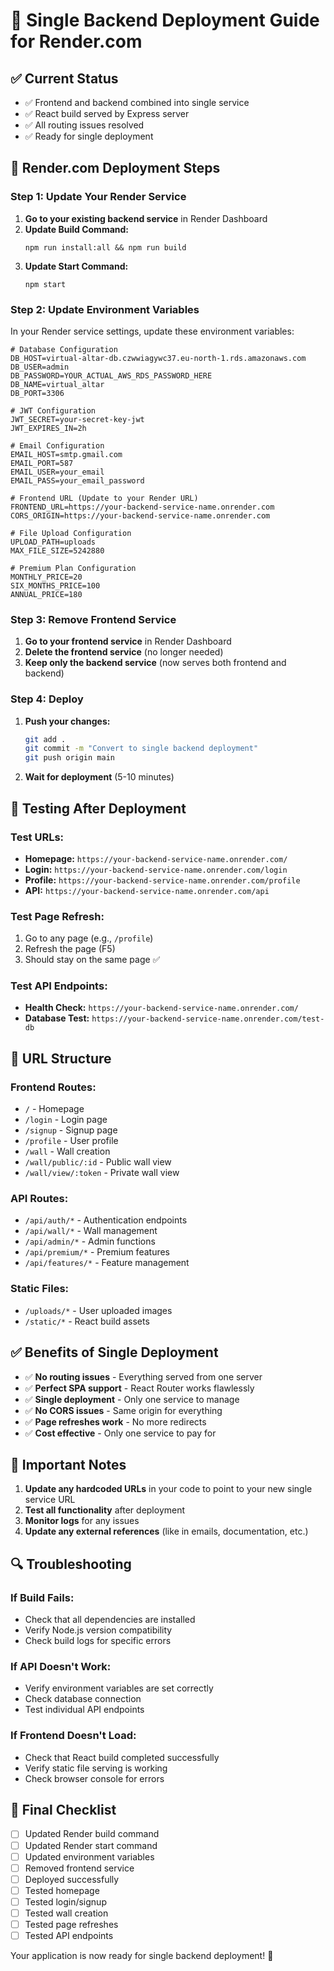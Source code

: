 # 🚀 Single Backend Deployment Guide for Render.com

## ✅ **Current Status**
- ✅ Frontend and backend combined into single service
- ✅ React build served by Express server
- ✅ All routing issues resolved
- ✅ Ready for single deployment

## 🔧 **Render.com Deployment Steps**

### **Step 1: Update Your Render Service**

1. **Go to your existing backend service** in Render Dashboard
2. **Update Build Command:**
   ```
   npm run install:all && npm run build
   ```
3. **Update Start Command:**
   ```
   npm start
   ```

### **Step 2: Update Environment Variables**

In your Render service settings, update these environment variables:

```env
# Database Configuration
DB_HOST=virtual-altar-db.czwwiagywc37.eu-north-1.rds.amazonaws.com
DB_USER=admin
DB_PASSWORD=YOUR_ACTUAL_AWS_RDS_PASSWORD_HERE
DB_NAME=virtual_altar
DB_PORT=3306

# JWT Configuration
JWT_SECRET=your-secret-key-jwt
JWT_EXPIRES_IN=2h

# Email Configuration
EMAIL_HOST=smtp.gmail.com
EMAIL_PORT=587
EMAIL_USER=your_email
EMAIL_PASS=your_email_password

# Frontend URL (Update to your Render URL)
FRONTEND_URL=https://your-backend-service-name.onrender.com
CORS_ORIGIN=https://your-backend-service-name.onrender.com

# File Upload Configuration
UPLOAD_PATH=uploads
MAX_FILE_SIZE=5242880

# Premium Plan Configuration
MONTHLY_PRICE=20
SIX_MONTHS_PRICE=100
ANNUAL_PRICE=180
```

### **Step 3: Remove Frontend Service**

1. **Go to your frontend service** in Render Dashboard
2. **Delete the frontend service** (no longer needed)
3. **Keep only the backend service** (now serves both frontend and backend)

### **Step 4: Deploy**

1. **Push your changes:**
   ```bash
   git add .
   git commit -m "Convert to single backend deployment"
   git push origin main
   ```

2. **Wait for deployment** (5-10 minutes)

## 🧪 **Testing After Deployment**

### **Test URLs:**
- **Homepage:** `https://your-backend-service-name.onrender.com/`
- **Login:** `https://your-backend-service-name.onrender.com/login`
- **Profile:** `https://your-backend-service-name.onrender.com/profile`
- **API:** `https://your-backend-service-name.onrender.com/api`

### **Test Page Refresh:**
1. Go to any page (e.g., `/profile`)
2. Refresh the page (F5)
3. Should stay on the same page ✅

### **Test API Endpoints:**
- **Health Check:** `https://your-backend-service-name.onrender.com/`
- **Database Test:** `https://your-backend-service-name.onrender.com/test-db`

## 📝 **URL Structure**

### **Frontend Routes:**
- `/` - Homepage
- `/login` - Login page
- `/signup` - Signup page
- `/profile` - User profile
- `/wall` - Wall creation
- `/wall/public/:id` - Public wall view
- `/wall/view/:token` - Private wall view

### **API Routes:**
- `/api/auth/*` - Authentication endpoints
- `/api/wall/*` - Wall management
- `/api/admin/*` - Admin functions
- `/api/premium/*` - Premium features
- `/api/features/*` - Feature management

### **Static Files:**
- `/uploads/*` - User uploaded images
- `/static/*` - React build assets

## ✅ **Benefits of Single Deployment**

- ✅ **No routing issues** - Everything served from one server
- ✅ **Perfect SPA support** - React Router works flawlessly
- ✅ **Single deployment** - Only one service to manage
- ✅ **No CORS issues** - Same origin for everything
- ✅ **Page refreshes work** - No more redirects
- ✅ **Cost effective** - Only one service to pay for

## 🚨 **Important Notes**

1. **Update any hardcoded URLs** in your code to point to your new single service URL
2. **Test all functionality** after deployment
3. **Monitor logs** for any issues
4. **Update any external references** (like in emails, documentation, etc.)

## 🔍 **Troubleshooting**

### **If Build Fails:**
- Check that all dependencies are installed
- Verify Node.js version compatibility
- Check build logs for specific errors

### **If API Doesn't Work:**
- Verify environment variables are set correctly
- Check database connection
- Test individual API endpoints

### **If Frontend Doesn't Load:**
- Check that React build completed successfully
- Verify static file serving is working
- Check browser console for errors

## 🎯 **Final Checklist**

- [ ] Updated Render build command
- [ ] Updated Render start command
- [ ] Updated environment variables
- [ ] Removed frontend service
- [ ] Deployed successfully
- [ ] Tested homepage
- [ ] Tested login/signup
- [ ] Tested wall creation
- [ ] Tested page refreshes
- [ ] Tested API endpoints

Your application is now ready for single backend deployment! 🚀 